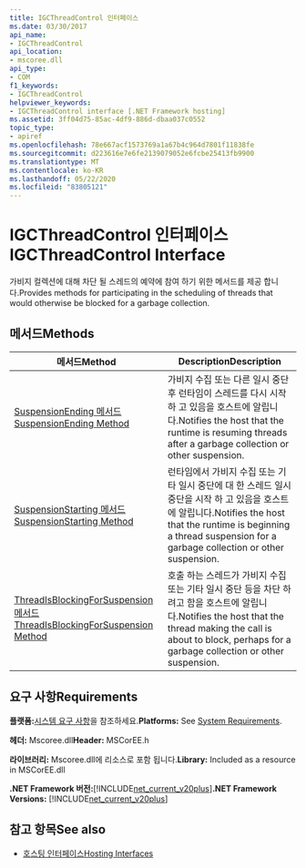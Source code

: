 ```yaml
---
title: IGCThreadControl 인터페이스
ms.date: 03/30/2017
api_name:
- IGCThreadControl
api_location:
- mscoree.dll
api_type:
- COM
f1_keywords:
- IGCThreadControl
helpviewer_keywords:
- IGCThreadControl interface [.NET Framework hosting]
ms.assetid: 3ff04d75-85ac-4df9-886d-dbaa037c0552
topic_type:
- apiref
ms.openlocfilehash: 78e667acf1573769a1a67b4c964d7801f11838fe
ms.sourcegitcommit: d223616e7e6fe2139079052e6fcbe25413fb9900
ms.translationtype: MT
ms.contentlocale: ko-KR
ms.lasthandoff: 05/22/2020
ms.locfileid: "83805121"
---
```

# <a name="igcthreadcontrol-interface"></a><span data-ttu-id="5f033-102">IGCThreadControl 인터페이스</span><span class="sxs-lookup"><span data-stu-id="5f033-102">IGCThreadControl Interface</span></span>
<span data-ttu-id="5f033-103">가비지 컬렉션에 대해 차단 될 스레드의 예약에 참여 하기 위한 메서드를 제공 합니다.</span><span class="sxs-lookup"><span data-stu-id="5f033-103">Provides methods for participating in the scheduling of threads that would otherwise be blocked for a garbage collection.</span></span>  
  
## <a name="methods"></a><span data-ttu-id="5f033-104">메서드</span><span class="sxs-lookup"><span data-stu-id="5f033-104">Methods</span></span>  
  
|<span data-ttu-id="5f033-105">메서드</span><span class="sxs-lookup"><span data-stu-id="5f033-105">Method</span></span>|<span data-ttu-id="5f033-106">Description</span><span class="sxs-lookup"><span data-stu-id="5f033-106">Description</span></span>|  
|------------|-----------------|  
|[<span data-ttu-id="5f033-107">SuspensionEnding 메서드</span><span class="sxs-lookup"><span data-stu-id="5f033-107">SuspensionEnding Method</span></span>](igcthreadcontrol-suspensionending-method.md)|<span data-ttu-id="5f033-108">가비지 수집 또는 다른 일시 중단 후 런타임이 스레드를 다시 시작 하 고 있음을 호스트에 알립니다.</span><span class="sxs-lookup"><span data-stu-id="5f033-108">Notifies the host that the runtime is resuming threads after a garbage collection or other suspension.</span></span>|  
|[<span data-ttu-id="5f033-109">SuspensionStarting 메서드</span><span class="sxs-lookup"><span data-stu-id="5f033-109">SuspensionStarting Method</span></span>](igcthreadcontrol-suspensionstarting-method.md)|<span data-ttu-id="5f033-110">런타임에서 가비지 수집 또는 기타 일시 중단에 대 한 스레드 일시 중단을 시작 하 고 있음을 호스트에 알립니다.</span><span class="sxs-lookup"><span data-stu-id="5f033-110">Notifies the host that the runtime is beginning a thread suspension for a garbage collection or other suspension.</span></span>|  
|[<span data-ttu-id="5f033-111">ThreadIsBlockingForSuspension 메서드</span><span class="sxs-lookup"><span data-stu-id="5f033-111">ThreadIsBlockingForSuspension Method</span></span>](igcthreadcontrol-threadisblockingforsuspension-method.md)|<span data-ttu-id="5f033-112">호출 하는 스레드가 가비지 수집 또는 기타 일시 중단 등을 차단 하려고 함을 호스트에 알립니다.</span><span class="sxs-lookup"><span data-stu-id="5f033-112">Notifies the host that the thread making the call is about to block, perhaps for a garbage collection or other suspension.</span></span>|  
  
## <a name="requirements"></a><span data-ttu-id="5f033-113">요구 사항</span><span class="sxs-lookup"><span data-stu-id="5f033-113">Requirements</span></span>  
 <span data-ttu-id="5f033-114">**플랫폼:**[시스템 요구 사항](../../get-started/system-requirements.md)을 참조하세요.</span><span class="sxs-lookup"><span data-stu-id="5f033-114">**Platforms:** See [System Requirements](../../get-started/system-requirements.md).</span></span>  
  
 <span data-ttu-id="5f033-115">**헤더:** Mscoree.dll</span><span class="sxs-lookup"><span data-stu-id="5f033-115">**Header:** MSCorEE.h</span></span>  
  
 <span data-ttu-id="5f033-116">**라이브러리:** Mscoree.dll에 리소스로 포함 됩니다.</span><span class="sxs-lookup"><span data-stu-id="5f033-116">**Library:** Included as a resource in MSCorEE.dll</span></span>  
  
 <span data-ttu-id="5f033-117">**.NET Framework 버전:**[!INCLUDE[net_current_v20plus](../../../../includes/net-current-v20plus-md.md)]</span><span class="sxs-lookup"><span data-stu-id="5f033-117">**.NET Framework Versions:** [!INCLUDE[net_current_v20plus](../../../../includes/net-current-v20plus-md.md)]</span></span>  
  
## <a name="see-also"></a><span data-ttu-id="5f033-118">참고 항목</span><span class="sxs-lookup"><span data-stu-id="5f033-118">See also</span></span>

- [<span data-ttu-id="5f033-119">호스팅 인터페이스</span><span class="sxs-lookup"><span data-stu-id="5f033-119">Hosting Interfaces</span></span>](hosting-interfaces.md)
